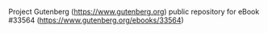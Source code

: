 Project Gutenberg (https://www.gutenberg.org) public repository for eBook #33564 (https://www.gutenberg.org/ebooks/33564)
